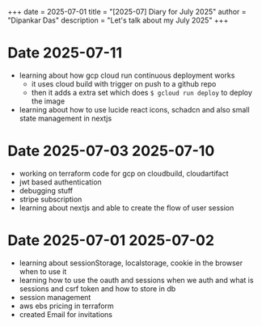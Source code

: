 +++
date = 2025-07-01
title = "[2025-07] Diary for July 2025"
author = "Dipankar Das"
description = "Let's talk about my July 2025"
+++

# Date 2025-07-11
* learning about how gcp cloud run continuous deployment works
  * it uses cloud build with trigger on push to a github repo
  * then it adds a extra set which does `$ gcloud run deploy` to deploy the image
* learning about how to use lucide react icons, schadcn and also small state management in nextjs

# Date 2025-07-03 2025-07-10
* working on terraform code for gcp on cloudbuild, cloudartifact
* jwt based authentication
* debugging stuff
* stripe subscription
* learning about nextjs and able to create the flow of user session

# Date 2025-07-01 2025-07-02
* learning about sessionStorage, localstorage, cookie in the browser when to use it
* learning how to use the oauth and sessions when we auth and what is sessions and csrf token and how to store in db
* session management
* aws ebs pricing in terraform
* created Email for invitations

